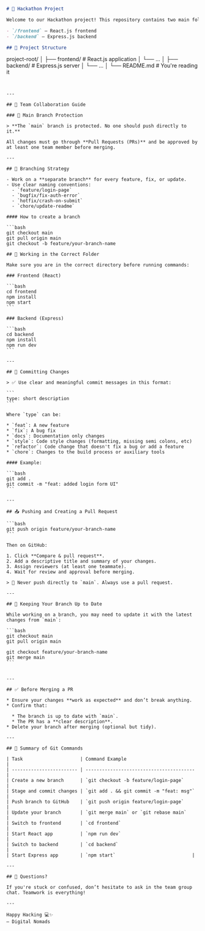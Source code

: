

```md
# 🚀 Hackathon Project

Welcome to our Hackathon project! This repository contains two main folders:

- `/frontend` — React.js frontend
- `/backend` — Express.js backend

## 📁 Project Structure


```

project-root/
│
├── frontend/       # React.js application
│   └── ...
│
├── backend/        # Express.js server
│   └── ...
│
└── README.md       # You're reading it

````


---

## 👥 Team Collaboration Guide

### 🔐 Main Branch Protection

> **The `main` branch is protected. No one should push directly to it.**

All changes must go through **Pull Requests (PRs)** and be approved by at least one team member before merging.

---

## 🔀 Branching Strategy

- Work on a **separate branch** for every feature, fix, or update.
- Use clear naming conventions:
  - `feature/login-page`
  - `bugfix/fix-auth-error`
  - `hotfix/crash-on-submit`
  - `chore/update-readme`

#### How to create a branch

```bash
git checkout main
git pull origin main
git checkout -b feature/your-branch-name

## 📁 Working in the Correct Folder

Make sure you are in the correct directory before running commands:

### Frontend (React)

```bash
cd frontend
npm install
npm start
```

### Backend (Express)

```bash
cd backend
npm install
npm run dev
```

---

## 💾 Committing Changes

> ✅ Use clear and meaningful commit messages in this format:

```
type: short description
```

Where `type` can be:

* `feat`: A new feature
* `fix`: A bug fix
* `docs`: Documentation only changes
* `style`: Code style changes (formatting, missing semi colons, etc)
* `refactor`: Code change that doesn't fix a bug or add a feature
* `chore`: Changes to the build process or auxiliary tools

#### Example:

```bash
git add .
git commit -m "feat: added login form UI"
```

---

## 📤 Pushing and Creating a Pull Request

```bash
git push origin feature/your-branch-name
```

Then on GitHub:

1. Click **Compare & pull request**.
2. Add a descriptive title and summary of your changes.
3. Assign reviewers (at least one teammate).
4. Wait for review and approval before merging.

> 🚨 Never push directly to `main`. Always use a pull request.

---

## 🔄 Keeping Your Branch Up to Date

While working on a branch, you may need to update it with the latest changes from `main`:

```bash
git checkout main
git pull origin main

git checkout feature/your-branch-name
git merge main
```


---

## ✅ Before Merging a PR

* Ensure your changes **work as expected** and don’t break anything.
* Confirm that:

  * The branch is up to date with `main`.
  * The PR has a **clear description**.
* Delete your branch after merging (optional but tidy).

---

## 🧠 Summary of Git Commands

| Task                     | Command Example                          |
| ------------------------ | ---------------------------------------- |
| Create a new branch      | `git checkout -b feature/login-page`     |
| Stage and commit changes | `git add . && git commit -m "feat: msg"` |
| Push branch to GitHub    | `git push origin feature/login-page`     |
| Update your branch       | `git merge main` or `git rebase main`    |
| Switch to frontend       | `cd frontend`                            |
| Start React app          | `npm run dev`                              |
| Switch to backend        | `cd backend`                             |
| Start Express app        | `npm start`                            |

---

## 💬 Questions?

If you're stuck or confused, don’t hesitate to ask in the team group chat. Teamwork is everything!

---

Happy Hacking 💻✨
— Digital Nomads






